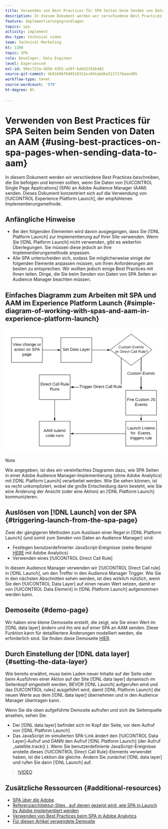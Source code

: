 ```yaml
---
title: Verwenden von Best Practices für SPA Seiten beim Senden von Daten an AAM
description: In diesem Dokument werden wir verschiedene Best Practices beschreiben, die Sie befolgen und kennen sollten, wenn Sie Daten von Single Page Applications (SPA) an Adobe Audience Manager (AAM) senden. Dieses Dokument konzentriert sich auf die Verwendung von Launch by Adobe, der empfohlenen Implementierungsmethode.
feature: Implementierungsgrundlagen
topics: spa
activity: implement
doc-type: technical video
team: Technical Marketing
kt: 1390
topic: SPA
role: Developer, Data Engineer
level: Experienced
exl-id: 99ec723a-dd56-4355-a29f-bd6d2356b402
source-git-commit: 4b91696f840518312ec041abdbe5217178aee405
workflow-type: tm+mt
source-wordcount: '579'
ht-degree: 0%

---
```


# Verwenden von Best Practices für SPA Seiten beim Senden von Daten an AAM {#using-best-practices-on-spa-pages-when-sending-data-to-aam}

In diesem Dokument werden wir verschiedene Best Practices beschreiben, die Sie befolgen und kennen sollten, wenn Sie Daten von [!UICONTROL Single Page Applications] (SPA) an Adobe Audience Manager (AAM) senden. Dieses Dokument konzentriert sich auf die Verwendung von [!UICONTROL Experience Platform Launch], der empfohlenen Implementierungsmethode.

## Anfängliche Hinweise

* Bei den folgenden Elementen wird davon ausgegangen, dass Sie [!DNL Platform Launch] zur Implementierung auf Ihrer Site verwenden. Wenn Sie [!DNL Platform Launch] nicht verwenden, gibt es weiterhin Überlegungen. Sie müssen diese jedoch an Ihre Implementierungsmethode anpassen.
* Alle SPA unterscheiden sich, sodass Sie möglicherweise einige der folgenden Elemente anpassen müssen, um Ihren Anforderungen am besten zu entsprechen. Wir wollten jedoch einige Best Practices mit Ihnen teilen. Dinge, die Sie beim Senden von Daten von SPA Seiten an Audience Manager beachten müssen.

## Einfaches Diagramm zum Arbeiten mit SPA und AAM im Experience Platform Launch {#simple-diagram-of-working-with-spas-and-aam-in-experience-platform-launch}

![spa in  [!DNL launch]](assets/spa_for_aam_in_launch.png)

>[!NOTE]
>Wie angegeben, ist dies ein vereinfachtes Diagramm dazu, wie SPA Seiten in einer Adobe Audience Manager-Implementierung (ohne Adobe Analytics) mit [!DNL Platform Launch] verarbeitet werden. Wie Sie sehen können, ist es recht unkompliziert, wobei die große Entscheidung darin besteht, wie Sie eine Änderung der Ansicht (oder eine Aktion) an [!DNL Platform Launch] kommunizieren.

## Auslösen von [!DNL Launch] von der SPA {#triggering-launch-from-the-spa-page}

Zwei der gängigeren Methoden zum Auslösen einer Regel in [!DNL Platform Launch] (und somit zum Senden von Daten an Audience Manager) sind:

* Festlegen benutzerdefinierter JavaScript-Ereignisse (siehe Beispiel [HERE](https://helpx.adobe.com/analytics/kt/using/spa-analytics-best-practices-feature-video-use.html) mit Adobe Analytics)
* Verwenden eines [!UICONTROL Direct Call Rule]

In diesem Audience Manager verwenden wir [!UICONTROL Direct Call rule] in [!DNL Launch], um den Treffer in den Audience Manager Trigger. Wie Sie in den nächsten Abschnitten sehen werden, ist dies wirklich nützlich, wenn Sie den [!UICONTROL Data Layer] auf einen neuen Wert setzen, damit er von [!UICONTROL Data Element] in [!DNL Platform Launch] aufgenommen werden kann.

## Demoseite {#demo-page}

Wir haben eine kleine Demoseite erstellt, die zeigt, wie Sie einen Wert im [!DNL data layer] ändern und ihn wie auf einer SPA an AAM senden. Diese Funktion kann für detailliertere Änderungen modelliert werden, die erforderlich sind. Sie finden diese Demoseite [HIER](https://aam.enablementadobe.com/SPA-Launch.html).

## Durch Einstellung der [!DNL data layer] {#setting-the-data-layer}

Wie bereits erwähnt, muss beim Laden neuer Inhalte auf der Seite oder beim Ausführen einer Aktion auf der Site [!DNL data layer] dynamisch im Seitenkopf eingestellt werden, BEVOR [!DNL Launch] aufgerufen wird und das [!UICONTROL rules] ausgeführt wird, damit [!DNL Platform Launch] die neuen Werte aus dem [!DNL data layer] übernehmen und in den Audience Manager übertragen kann.

Wenn Sie die oben aufgeführte Demosite aufrufen und sich die Seitenquelle ansehen, sehen Sie:

* Der [!DNL data layer] befindet sich im Kopf der Seite, vor dem Aufruf von [!DNL Platform Launch]
* Das JavaScript im simulierten SPA-Link ändert den [!UICONTROL Data Layer]-Aufruf und DANN den Aufruf [!DNL Platform Launch] (der Aufruf _satellite.track() ). Wenn Sie benutzerdefinierte JavaScript-Ereignisse anstelle dieses [!UICONTROL Direct Call Rule]-Elements verwendet haben, ist die Lektion die gleiche. Ändern Sie zunächst [!DNL data layer] und rufen Sie dann [!DNL Launch] auf.

>[!VIDEO](https://video.tv.adobe.com/v/23322/?quality=12)

## Zusätzliche Ressourcen {#additional-resources}

* [SPA über die Adobe](https://forums.adobe.com/thread/2451022)
* [Referenzarchitektur-Sites , auf denen gezeigt wird, wie SPA in Launch by Adobe implementiert werden](https://helpx.adobe.com/experience-manager/kt/integration/using/launch-reference-architecture-SPA-tutorial-implement.html)
* [Verwenden von Best Practices beim SPA in Adobe Analytics](https://helpx.adobe.com/analytics/kt/using/spa-analytics-best-practices-feature-video-use.html)
* [Für diesen Artikel verwendete Demosite](https://aam.enablementadobe.com/SPA-Launch.html)
